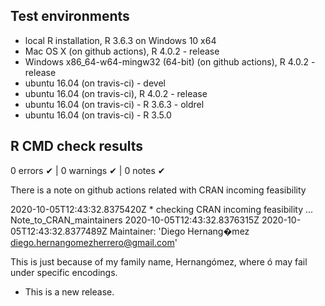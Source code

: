 ## Test environments
* local R installation, R 3.6.3 on Windows 10 x64
* Mac OS X (on github actions), R 4.0.2 - release
* Windows x86_64-w64-mingw32 (64-bit) (on github actions), R 4.0.2 - release
* ubuntu 16.04 (on travis-ci) - devel
* ubuntu 16.04 (on travis-ci), R 4.0.2 - release
* ubuntu 16.04 (on travis-ci) - R 3.6.3 - oldrel
* ubuntu 16.04 (on travis-ci) - R 3.5.0


## R CMD check results

0 errors ✔ | 0 warnings ✔ | 0 notes ✔

There is a note on github actions related with CRAN incoming feasibility 

2020-10-05T12:43:32.8375420Z * checking CRAN incoming feasibility ... Note_to_CRAN_maintainers
2020-10-05T12:43:32.8376315Z 
2020-10-05T12:43:32.8377489Z Maintainer: 'Diego Hernang�mez <diego.hernangomezherrero@gmail.com>'

This is just because of my family name, Hernangómez, where ó may fail under specific encodings.




* This is a new release.
